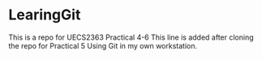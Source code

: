 # LearingGit
This is a repo for UECS2363 Practical 4-6
This line is added after cloning the repo for Practical 5 Using Git in my own workstation.